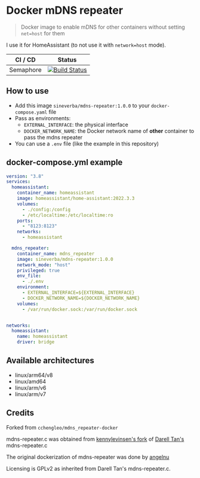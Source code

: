 Docker mDNS repeater
====================

> Docker image to enable mDNS for other containers without setting `net=host` for them

I use it for HomeAssistant (to not use it with `network=host` mode).

| CI / CD | Status |
| ------- | ------ |
| Semaphore | [![Build Status](https://sineverba.semaphoreci.com/badges/docker-mdns-repeater/branches/master.svg)](https://sineverba.semaphoreci.com/projects/docker-mdns-repeater) |

## How to use
+ Add this image `sineverba/mdns-repeater:1.0.0` to your `docker-compose.yaml` file
+ Pass as environments:
    + `EXTERNAL_INTERFACE`: the physical interface
    + `DOCKER_NETWORK_NAME`: the Docker network name of __other__ container to pass the mdns repeater
+ You can use a `.env` file (like the example in this repository)

## docker-compose.yml example

```yaml
version: "3.8"
services:
  homeassistant:
    container_name: homeassistant
    image: homeassistant/home-assistant:2022.3.3
    volumes:
      - ./config:/config
      - /etc/localtime:/etc/localtime:ro
    ports:
      - "8123:8123"
    networks:
      - homeassistant

  mdns_repeater:
    container_name: mdns_repeater
    image: sineverba/mdns-repeater:1.0.0
    network_mode: "host"
    privileged: true
    env_file:
      - ./.env
    environment:
      - EXTERNAL_INTERFACE=${EXTERNAL_INTERFACE}
      - DOCKER_NETWORK_NAME=${DOCKER_NETWORK_NAME}
    volumes:
      - /var/run/docker.sock:/var/run/docker.sock


networks:
  homeassistant:
    name: homeassistant
    driver: bridge
```


## Available architectures

+ linux/arm64/v8
+ linux/amd64
+ linux/arm/v6
+ linux/arm/v7



## Credits

Forked from `cchengleo/mdns_repeater-docker`

mdns-repeater.c was obtained from [kennylevinsen's fork](https://github.com/kennylevinsen/mdns-repeater) of [Darell Tan's](https://bitbucket.org/geekman/mdns-repeater) mdns-repeater.c

The original dockerization of mdns-repeater was done by [angelnu](https://github.com/angelnu/docker-mdns_repeater) 

Licensing is GPLv2 as inherited from Darell Tan's mdns-repeater.c.
